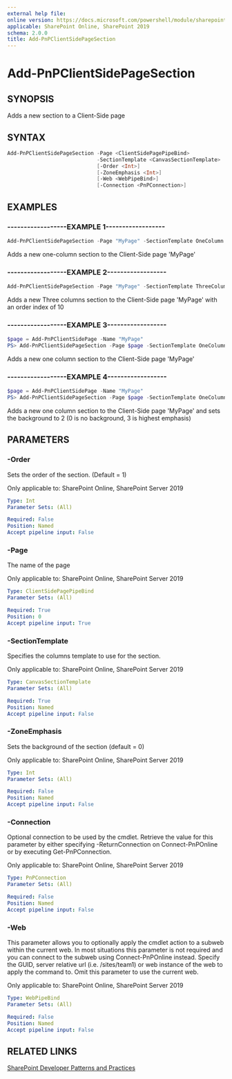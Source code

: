 ```yaml
---
external help file:
online version: https://docs.microsoft.com/powershell/module/sharepoint-pnp/add-pnpclientsidepagesection
applicable: SharePoint Online, SharePoint 2019
schema: 2.0.0
title: Add-PnPClientSidePageSection
---
```


# Add-PnPClientSidePageSection

## SYNOPSIS
Adds a new section to a Client-Side page

## SYNTAX 

```powershell
Add-PnPClientSidePageSection -Page <ClientSidePagePipeBind>
                             -SectionTemplate <CanvasSectionTemplate>
                             [-Order <Int>]
                             [-ZoneEmphasis <Int>]
                             [-Web <WebPipeBind>]
                             [-Connection <PnPConnection>]
```

## EXAMPLES

### ------------------EXAMPLE 1------------------
```powershell
Add-PnPClientSidePageSection -Page "MyPage" -SectionTemplate OneColumn
```

Adds a new one-column section to the Client-Side page 'MyPage'

### ------------------EXAMPLE 2------------------
```powershell
Add-PnPClientSidePageSection -Page "MyPage" -SectionTemplate ThreeColumn -Order 10
```

Adds a new Three columns section to the Client-Side page 'MyPage' with an order index of 10

### ------------------EXAMPLE 3------------------
```powershell
$page = Add-PnPClientSidePage -Name "MyPage"
PS> Add-PnPClientSidePageSection -Page $page -SectionTemplate OneColumn
```

Adds a new one column section to the Client-Side page 'MyPage'

### ------------------EXAMPLE 4------------------
```powershell
$page = Add-PnPClientSidePage -Name "MyPage"
PS> Add-PnPClientSidePageSection -Page $page -SectionTemplate OneColumn -ZoneEmphasis 2
```

Adds a new one column section to the Client-Side page 'MyPage' and sets the background to 2 (0 is no background, 3 is highest emphasis)

## PARAMETERS

### -Order
Sets the order of the section. (Default = 1)

Only applicable to: SharePoint Online, SharePoint Server 2019

```yaml
Type: Int
Parameter Sets: (All)

Required: False
Position: Named
Accept pipeline input: False
```

### -Page
The name of the page

Only applicable to: SharePoint Online, SharePoint Server 2019

```yaml
Type: ClientSidePagePipeBind
Parameter Sets: (All)

Required: True
Position: 0
Accept pipeline input: True
```

### -SectionTemplate
Specifies the columns template to use for the section.

Only applicable to: SharePoint Online, SharePoint Server 2019

```yaml
Type: CanvasSectionTemplate
Parameter Sets: (All)

Required: True
Position: Named
Accept pipeline input: False
```

### -ZoneEmphasis
Sets the background of the section (default = 0)

Only applicable to: SharePoint Online, SharePoint Server 2019

```yaml
Type: Int
Parameter Sets: (All)

Required: False
Position: Named
Accept pipeline input: False
```

### -Connection
Optional connection to be used by the cmdlet. Retrieve the value for this parameter by either specifying -ReturnConnection on Connect-PnPOnline or by executing Get-PnPConnection.

Only applicable to: SharePoint Online, SharePoint Server 2019

```yaml
Type: PnPConnection
Parameter Sets: (All)

Required: False
Position: Named
Accept pipeline input: False
```

### -Web
This parameter allows you to optionally apply the cmdlet action to a subweb within the current web. In most situations this parameter is not required and you can connect to the subweb using Connect-PnPOnline instead. Specify the GUID, server relative url (i.e. /sites/team1) or web instance of the web to apply the command to. Omit this parameter to use the current web.

Only applicable to: SharePoint Online, SharePoint Server 2019

```yaml
Type: WebPipeBind
Parameter Sets: (All)

Required: False
Position: Named
Accept pipeline input: False
```

## RELATED LINKS

[SharePoint Developer Patterns and Practices](https://aka.ms/sppnp)